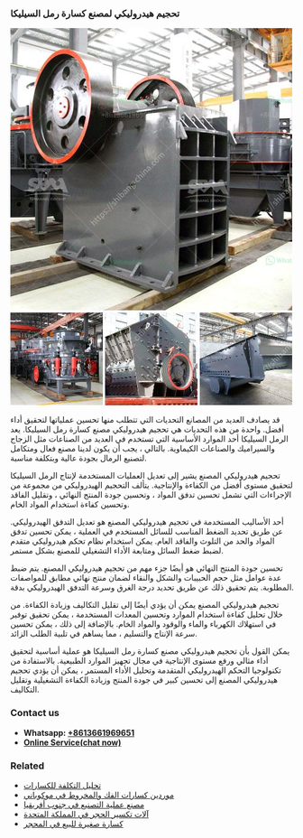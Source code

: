 <h3>تحجيم هيدروليكي لمصنع كسارة رمل السيليكا</h3><img src='1701850646.jpg' alt=''><p>قد يصادف العديد من المصانع التحديات التي تتطلب منها تحسين عملياتها لتحقيق أداء أفضل. واحدة من هذه التحديات هي تحجيم هيدروليكي مصنع كسارة رمل السيليكا. يعد الرمل السيليكا أحد الموارد الأساسية التي تستخدم في العديد من الصناعات مثل الزجاج والسيراميك والصناعات الكيماوية. بالتالي ، يجب أن يكون لدينا مصنع فعال ومتكامل لتصنيع الرمال بجودة عالية وبتكلفة مناسبة.</p><p>تحجيم هيدروليكي المصنع يشير إلى تعديل العمليات المستخدمة لإنتاج الرمل السيليكا لتحقيق مستوى أفضل من الكفاءة والإنتاجية. يتألف التحجيم الهيدروليكي من مجموعة من الإجراءات التي تشمل تحسين تدفق المواد ، وتحسين جودة المنتج النهائي ، وتقليل الفاقد وتحسين كفاءة استخدام المواد الخام.</p><p>أحد الأساليب المستخدمة في تحجيم هيدروليكي المصنع هو تعديل التدفق الهيدروليكي. عن طريق تحديد الضغط المناسب للسائل المستخدم في العملية ، يمكن تحسين تدفق المواد والحد من التلوث والفاقد العام. يمكن استخدام نظام تحكم هيدروليكي متقدم لضبط ضغط السائل ومتابعة الأداء التشغيلي للمصنع بشكل مستمر.</p><p>تحسين جودة المنتج النهائي هو أيضًا جزء مهم من تحجيم هيدروليكي المصنع. يتم ضبط عدة عوامل مثل حجم الحبيبات والشكل والنقاء لضمان منتج نهائي مطابق للمواصفات المطلوبة. يتم تحقيق ذلك عن طريق تحديد درجة الغرق وسرعة التدفق الهيدروليكي بدقة.</p><p>تحجيم هيدروليكي المصنع يمكن أن يؤدي أيضًا إلى تقليل التكاليف وزيادة الكفاءة. من خلال تحليل كفاءة استخدام الموارد وتحسين المعدات المستخدمة ، يمكن تحقيق توفير في استهلاك الكهرباء والماء والوقود والمواد الخام. بالإضافة إلى ذلك ، يمكن تحسين سرعة الإنتاج والتسليم ، مما يساهم في تلبية الطلب الزائد.</p><p>يمكن القول بأن تحجيم هيدروليكي مصنع كسارة رمل السيليكا هو عملية أساسية لتحقيق أداء مثالي ورفع مستوى الإنتاجية في مجال تجهيز الموارد الطبيعية. بالاستفادة من تكنولوجيا التحكم الهيدروليكي المتقدمة وتحليل الأداء المستمر ، يمكن أن يؤدي تحجيم هيدروليكي المصنع إلى تحسين كبير في جودة المنتج وزيادة الكفاءة التشغيلية وتقليل التكاليف.</p><h3>Contact us</h3><ul><li><strong>Whatsapp:&nbsp;<a href="https://wa.me/8613661969651">+8613661969651</a></strong></li><li><a href="https://swt.shibang-china.com/?git&amp;zhl&amp;تحجيم هيدروليكي لمصنع كسارة رمل السيليكا"><strong>Online Service(chat now)</strong></a></li></ul><h3>Related</h3><ul><li><a href='تحليل التكلفة للكسارات.md'>تحليل التكلفة للكسارات</a></li><li><a href='موردين كسارات الفك والمخروط في موكوباني.md'>موردين كسارات الفك والمخروط في موكوباني</a></li><li><a href='مصنع عملية التصنيع في جنوب أفريقيا.md'>مصنع عملية التصنيع في جنوب أفريقيا</a></li><li><a href='آلات تكسير الحجر في المملكة المتحدة.md'>آلات تكسير الحجر في المملكة المتحدة</a></li><li><a href='كسارة صغيرة للبيع في المحجر.md'>كسارة صغيرة للبيع في المحجر</a></li></ul>